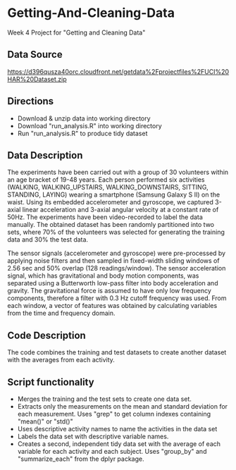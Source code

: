 # Getting-And-Cleaning-Data
Week 4 Project for "Getting and Cleaning Data" 

## Data Source
https://d396qusza40orc.cloudfront.net/getdata%2Fprojectfiles%2FUCI%20HAR%20Dataset.zip

## Directions
+ Download & unzip data into working directory
+ Download "run_analysis.R" into working directory
+ Run "run_analysis.R" to produce tidy dataset

## Data Description
The experiments have been carried out with a group of 30 volunteers within an age bracket of 19-48 years. Each person performed six activities (WALKING, WALKING_UPSTAIRS, WALKING_DOWNSTAIRS, SITTING, STANDING, LAYING) wearing a smartphone (Samsung Galaxy S II) on the waist. Using its embedded accelerometer and gyroscope, we captured 3-axial linear acceleration and 3-axial angular velocity at a constant rate of 50Hz. The experiments have been video-recorded to label the data manually. The obtained dataset has been randomly partitioned into two sets, where 70% of the volunteers was selected for generating the training data and 30% the test data. 

The sensor signals (accelerometer and gyroscope) were pre-processed by applying noise filters and then sampled in fixed-width sliding windows of 2.56 sec and 50% overlap (128 readings/window). The sensor acceleration signal, which has gravitational and body motion components, was separated using a Butterworth low-pass filter into body acceleration and gravity. The gravitational force is assumed to have only low frequency components, therefore a filter with 0.3 Hz cutoff frequency was used. From each window, a vector of features was obtained by calculating variables from the time and frequency domain.

## Code Description
The code combines the training and test datasets to create another dataset with the averages from each activity.


## Script functionality
+ Merges the training and the test sets to create one data set.
+ Extracts only the measurements on the mean and standard deviation for each measurement. Uses "grep" to get column indexes containing "mean()" or "std()"
+ Uses descriptive activity names to name the activities in the data set
+ Labels the data set with descriptive variable names.
+ Creates a second, independent tidy data set with the average of each variable for each activity and each subject. Uses "group_by" and "summarize_each" from the dplyr package.

